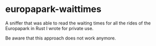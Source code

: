 # europapark-waittimes

A sniffer that was able to read the waiting times for all the rides of the Europapark in Rust I wrote for private use.

Be aware that this approach does not work anymore. 
